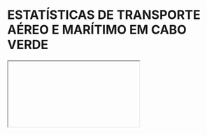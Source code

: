 # ESTATÍSTICAS DE TRANSPORTE AÉREO E MARÍTIMO EM CABO VERDE

<Iframe
  data={{
    url: 'https://public.tableau.com/views/ESTATSTICASDETRANSPORTEAREOEMARTIMOEMCABOVERDE/Dashboard1?:showVizHome=no&:embed=true'
  }}
  style={{
    height: '1500px',
    width: '100%'
  }}
/>
